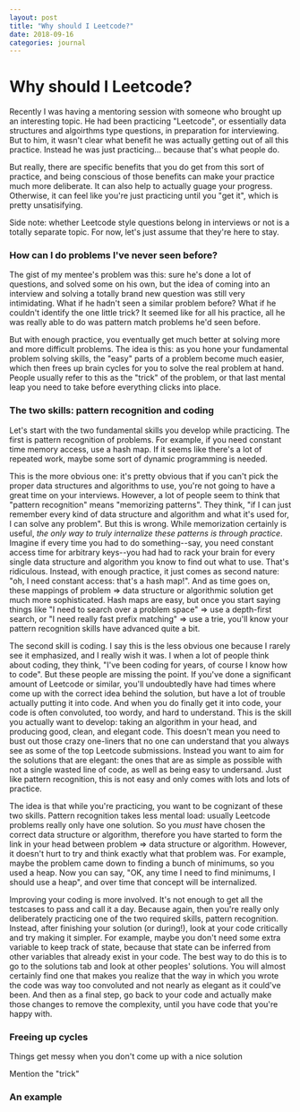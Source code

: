 ```yaml
---
layout: post
title: "Why should I Leetcode?"
date: 2018-09-16
categories: journal
---
```


# Why should I Leetcode?

Recently I was having a mentoring session with someone who brought up an interesting topic. He had been practicing "Leetcode", or essentially data structures and algoirthms type questions, in preparation for interviewing. But to him, it wasn't clear what benefit he was actually getting out of all this practice. Instead he was just practicing... because that's what people do.

But really, there are specific benefits that you do get from this sort of practice, and being conscious of those benefits can make your practice much more deliberate. It can also help to actually guage your progress. Otherwise, it can feel like you're just practicing until you "get it", which is pretty unsatisifying.

Side note: whether Leetcode style questions belong in interviews or not is a totally separate topic. For now, let's just assume that they're here to stay.

### How can I do problems I've never seen before?

The gist of my mentee's problem was this: sure he's done a lot of questions, and solved some on his own, but the idea of coming into an interview and solving a totally brand new question was still very intimidating. What if he hadn't seen a similar problem before? What if he couldn't identify the one little trick? It seemed like for all his practice, all he was really able to do was pattern match problems he'd seen before.

But with enough practice, you eventually get much better at solving more and more difficult problems. The idea is this: as you hone your fundamental problem solving skills, the "easy" parts of a problem become much easier, which then frees up brain cycles for you to solve the real problem at hand. People usually refer to this as the "trick" of the problem, or that last mental leap you need to take before everything clicks into place.

### The two skills: pattern recognition and coding

Let's start with the two fundamental skills you develop while practicing. The first is pattern recognition of problems. For example, if you need constant time memory access, use a hash map. If it seems like there's a lot of repeated work, maybe some sort of dynamic programming is needed.

This is the more obvious one: it's pretty obvious that if you can't pick the proper data structures and algorithms to use, you're not going to have a great time on your interviews. However, a lot of people seem to think that "pattern recognition" means "memorizing patterns". They think, "if I can just remember every kind of data structure and algorithm and what it's used for, I can solve any problem". But this is wrong. While memorization certainly is useful, _the only way to truly internalize these patterns is through practice_. Imagine if every time you had to do something--say, you need constant access time for arbitrary keys--you had had to rack your brain for every single data structure and algorithm you know to find out what to use. That's ridiculous. Instead, with enough practice, it just comes as second nature: "oh, I need constant access: that's a hash map!". And as time goes on, these mappings of problem => data structure or algorithmic solution get much more sophisticated. Hash maps are easy, but once you start saying things like "I need to search over a problem space" => use a depth-first search, or "I need really fast prefix matching" => use a trie, you'll know your pattern recognition skills have advanced quite a bit.

The second skill is coding. I say this is the less obvious one because I rarely see it emphasized, and I really wish it was. I when a lot of people think about coding, they think, "I've been coding for years, of course I know how to code". But these people are missing the point. If you've done a significant amount of Leetcode or similar, you'll undoubtedly have had times where come up with the correct idea behind the solution, but have a lot of trouble actually putting it into code. And when you do finally get it into code, your code is often convoluted, too wordy, and hard to understand. This is the skill you actually want to develop: taking an algorithm in your head, and producing good, clean, and elegant code. This doesn't mean you need to bust out those crazy one-liners that no one can understand that you always see as some of the top Leetcode submissions. Instead you want to aim for the solutions that are elegant: the ones that are as simple as possible with not a single wasted line of code, as well as being easy to undersand. Just like pattern recognition, this is not easy and only comes with lots and lots of practice.

The idea is that while you're practicing, you want to be cognizant of these two skills. Pattern recognition takes less mental load: usually Leetcode problems really only have one solution. So you _must_ have chosen the correct data structure or algorithm, therefore you have started to form the link in your head between problem => data structure or algorithm. However, it doesn't hurt to try and think exactly what that problem was. For example, maybe the problem came down to finding a bunch of minimums, so you used a heap. Now you can say, "OK, any time I need to find minimums, I should use a heap", and over time that concept will be internalized.

Improving your coding is more involved. It's not enough to get all the testcases to pass and call it a day. Because again, then you're really only deliberately practicing one of the two required skills, pattern recognition. Instead, after finishing your solution (or during!), look at your code critically and try making it simpler. For example, maybe you don't need some extra variable to keep track of state, because that state can be inferred from other variables that already exist in your code. The best way to do this is to go to the solutions tab and look at other peoples' solutions. You will almost certainly find one that makes you realize that the way in which you wrote the code was way too convoluted and not nearly as elegant as it could've been. And then as a final step, go back to your code and actually make those changes to remove the complexity, until you have code that you're happy with.

### Freeing up cycles

Things get messy when you don't come up with a nice solution

Mention the "trick"

### An example